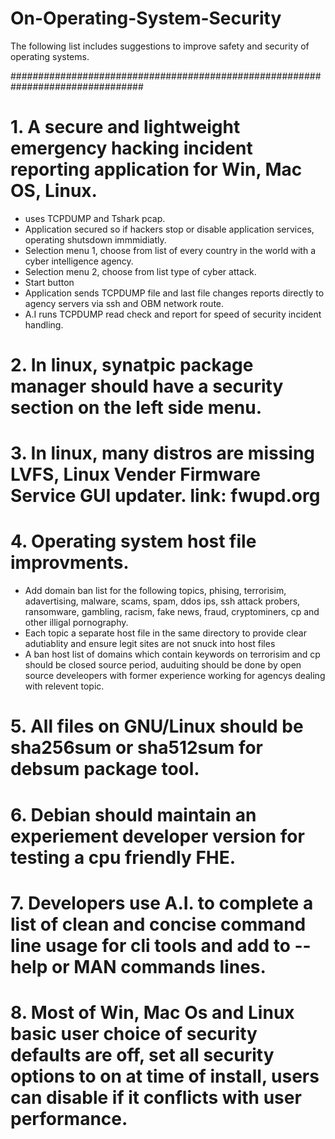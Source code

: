 #####
# On-Operating-System-Security

The following list includes suggestions to improve safety and security of operating systems.

################################################################################

# 1. A secure and lightweight emergency hacking incident reporting application for Win, Mac OS, Linux.
- uses TCPDUMP and Tshark pcap.
- Application secured so if hackers stop or disable application services, operating shutsdown immmidiatly.
- Selection menu 1, choose from list of every country in the world with a cyber intelligence agency.
- Selection menu 2, choose from list type of cyber attack.
- Start button
- Application sends TCPDUMP file and last file changes reports directly to agency servers via ssh and OBM network route.
- A.I runs TCPDUMP read check and report for speed of security incident handling.

# 2. In linux, synatpic package manager should have a security section on the left side menu.

# 3. In linux, many distros are missing LVFS, Linux Vender Firmware Service GUI updater. link: fwupd.org

# 4. Operating system host file improvments.
- Add domain ban list for the following topics, phising, terrorisim, adavertising, malware, scams, spam, ddos ips, ssh attack probers, ransomware, gambling, racism, fake news, fraud, cryptominers, cp and other illigal pornography.
- Each topic a separate host file in the same directory to provide clear adutiablity and ensure legit sites are not snuck into host files
- A ban host list of domains which contain keywords on terrorisim and cp should be closed source period, auduiting should be done by open source develeopers with former experience working for agencys dealing with relevent topic.

# 5. All files on GNU/Linux should be sha256sum or sha512sum for debsum package tool.

# 6. Debian should maintain an experiement developer version for testing a cpu friendly FHE.

# 7. Developers use A.I. to complete a list of clean and concise command line usage for cli tools and add to --help or MAN commands lines.

# 8. Most of Win, Mac Os and Linux basic user choice of security defaults are off, set all security options to on at time of install, users can disable if it conflicts with user performance.

#####





